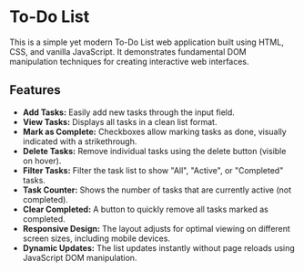 # To-Do List

This is a simple yet modern To-Do List web application built using HTML, CSS, and vanilla JavaScript. It demonstrates fundamental DOM manipulation techniques for creating interactive web interfaces.

## Features

- **Add Tasks:** Easily add new tasks through the input field.
- **View Tasks:** Displays all tasks in a clean list format.
- **Mark as Complete:** Checkboxes allow marking tasks as done, visually indicated with a strikethrough.
- **Delete Tasks:** Remove individual tasks using the delete button (visible on hover).
- **Filter Tasks:** Filter the task list to show "All", "Active", or "Completed" tasks.
- **Task Counter:** Shows the number of tasks that are currently active (not completed).
- **Clear Completed:** A button to quickly remove all tasks marked as completed.
- **Responsive Design:** The layout adjusts for optimal viewing on different screen sizes, including mobile devices.
- **Dynamic Updates:** The list updates instantly without page reloads using JavaScript DOM manipulation.
